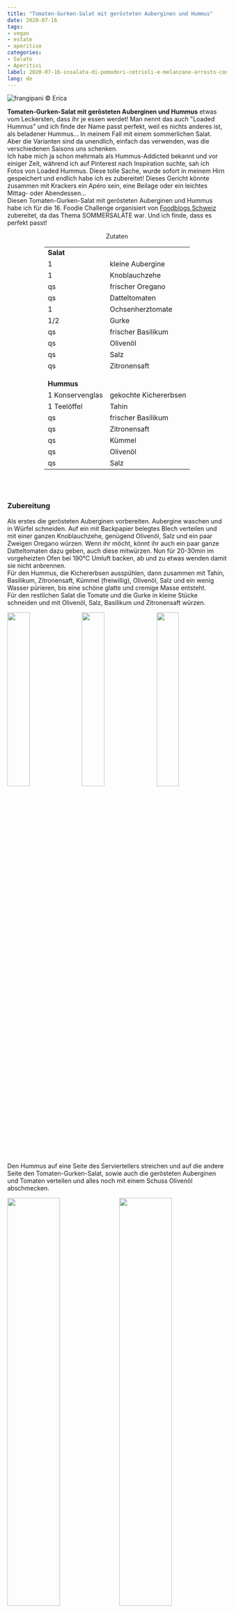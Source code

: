 ```yaml
---
title: "Tomaten-Gurken-Salat mit gerösteten Auberginen und Hummus"
date: 2020-07-16
tags:
- vegan
- estate
- aperitivo
categories:
- Salato
- Aperitivi
label: 2020-07-16-insalata-di-pomodori-cetrioli-e-melanzane-arrosto-con-hummus
lang: de 
---
```

![](../2020-07-16-insalata-di-pomodori-cetrioli-e-melanzane-arrosto-con-hummus/header.jpeg "frangipani © Erica")

**Tomaten-Gurken-Salat mit gerösteten Auberginen und Hummus** etwas vom Leckersten, dass ihr je essen werdet! Man nennt das auch "Loaded Hummus" und ich finde der Name passt perfekt, weil es nichts anderes ist, als beladener Hummus... In meinem Fall mit einem sommerlichen Salat. Aber die Varianten sind da unendlich, einfach das verwenden, was die verschiedenen Saisons uns schenken.
<br />
Ich habe mich ja schon mehrmals als Hummus-Addicted bekannt und vor einiger Zeit, während ich auf Pinterest nach Inspiration suchte, sah ich Fotos von Loaded Hummus. Diese tolle Sache, wurde sofort in meinem Hirn gespeichert und endlich habe ich es zubereitet! Dieses Gericht könnte zusammen mit Krackers ein Apéro sein, eine Beilage oder ein leichtes Mittag- oder Abendessen...
<br />
Diesen Tomaten-Gurken-Salat mit gerösteten Auberginen und Hummus habe ich für die 16. Foodie Challenge organisiert von <a href="https://www.foodblogs-schweiz.ch" target="_blank">Foodblogs Schweiz</a> zubereitet, da das Thema SOMMERSALATE war. Und ich finde, dass es perfekt passt!

<div id="wrapper" style="text-align: center">
  <div id="yourdiv" style="display: inline-block;">
    <div class="ingredients" itemscope itemtype="http://schema.org/Recipe">
      <span itemprop="name" style="display:none;">Tomaten-Gurken-Salat mit gerösteten Auberginen und Hummus</span>
      <span itemprop="recipeCategory" style="display:none;">Herzhaftes</span>
      <img itemprop="image" style="display:none;" class="ignore-gallery-item" src="../2020-07-16-insalata-di-pomodori-cetrioli-e-melanzane-arrosto-con-hummus/header.jpeg"/>
      <span itemprop="author" style="display:none;">Erica Raiano</span>
      <span itemprop="description" style="display:none;">Tomaten-Gurken-Salat mit gerösteten Auberginen und Hummus etwas vom Leckersten, dass ihr je essen werdet! Man nennt das auch "Loaded Hummus" und ich finde der Name passt perfekt.</span>
      <div class="ingredients-title">Zutaten</div>
      <table>
        <tbody>
          <tr>          
            <td colspan="2"><b>Salat</b></td>
          </tr>      
          <tr itemprop="recipeIngredient">       
            <td>1</td>
            <td>kleine Aubergine</td>
          </tr>
          <tr itemprop="recipeIngredient">
            <td>1</td>
            <td>Knoblauchzehe</td>
          </tr>
          <tr itemprop="recipeIngredient">
            <td>qs</td>
            <td>frischer Oregano</td>
          </tr>
          <tr itemprop="recipeIngredient">
            <td>qs</td>
            <td>Datteltomaten</td>
          </tr>
          <tr itemprop="recipeIngredient">
            <td>1</td>
            <td>Ochsenherztomate</td>
          </tr>
          <tr itemprop="recipeIngredient">
            <td>1/2</td>
            <td>Gurke</td>
          </tr>
          <tr itemprop="recipeIngredient">
            <td>qs</td>
            <td>frischer Basilikum</td>
          </tr>
          <tr itemprop="recipeIngredient">
            <td>qs</td>
            <td>Olivenöl</td>
          </tr>
          <tr itemprop="recipeIngredient">
            <td>qs</td>
            <td>Salz</td>
          </tr>
          <tr itemprop="recipeIngredient">
            <td>qs</td>
            <td>Zitronensaft</td>
          </tr>
          <tr style="height: 15px;"></tr>
          <tr>          
            <td colspan="2"><b>Hummus</b></td>
          </tr>
          <tr itemprop="recipeIngredient">
            <td>1 Konservenglas</td>
            <td>gekochte Kichererbsen</td>
          </tr>
          <tr itemprop="recipeIngredient">
            <td>1 Teelöffel</td>
            <td>Tahin</td>
          </tr>
          <tr itemprop="recipeIngredient">
            <td>qs</td>
            <td>frischer Basilikum</td>
          </tr>
          <tr itemprop="recipeIngredient">
            <td>qs</td>
            <td>Zitronensaft</td>
          </tr>
          <tr itemprop="recipeIngredient">
            <td>qs</td>
            <td>Kümmel</td>
          </tr>
          <tr itemprop="recipeIngredient">
            <td>qs</td>
            <td>Olivenöl</td>
          </tr>
          <tr itemprop="recipeIngredient">
            <td>qs</td>
            <td>Salz</td>
          </tr>
        </tbody>
      </table>
      <br></br>
    </div>
  </div>
</div>


<h3>
  <font color="grey">
    <i class="fa-solid fa-gears"></i>
  </font> Zubereitung
</h3>

Als erstes die gerösteten Auberginen vorbereiten. Aubergine waschen und in Würfel schneiden. Auf ein mit Backpapier belegtes Blech verteilen und mit einer ganzen Knoblauchzehe, genügend Olivenöl, Salz und ein paar Zweigen Oregano würzen. Wenn ihr möcht, könnt ihr auch ein paar ganze Datteltomaten dazu geben, auch diese mitwürzen. Nun für 20-30min im vorgeheizten Ofen bei 190°C Umluft backen, ab und zu etwas wenden damit sie nicht anbrennen.
<br />
Für den Hummus, die Kichererbsen ausspühlen, dann zusammen mit Tahin, Basilikum, Zitronensaft, Kümmel (freiwillig), Olivenöl, Salz und ein wenig Wasser pürieren, bis eine schöne glatte und cremige Masse entsteht.
<br />
Für den restlichen Salat die Tomate und die Gurke in kleine Stücke schneiden und mit Olivenöl, Salz, Basilikum und Zitronensaft würzen.
<p>
  <div style="width: 100%; margin-bottom: 0">
    <img style="float: left; width: 32%; margin-right: 1%;" src="../2020-07-16-insalata-di-pomodori-cetrioli-e-melanzane-arrosto-con-hummus/melanzane.jpeg" alt="" title="frangipani © Erica" />
    <img style="float: left; width: 32%; margin-right: 1%; margin-left: 1%;" src="../2020-07-16-insalata-di-pomodori-cetrioli-e-melanzane-arrosto-con-hummus/humus.jpeg" alt="" title="frangipani © Erica" />
    <img style="float: left; width: 32%; margin-left: 1%;" src="../2020-07-16-insalata-di-pomodori-cetrioli-e-melanzane-arrosto-con-hummus/insalata.jpeg" alt="" title="frangipani © Erica" />
    <div style="clear: both"></div>
  </div>
</p>
Den Hummus auf eine Seite des Serviertellers streichen und auf die andere Seite den Tomaten-Gurken-Salat, sowie auch die gerösteten Auberginen und Tomaten verteilen und alles noch mit einem Schuss Olivenöl abschmecken.
<p>
  <div style="width: 100%; margin-bottom: 0">
    <img style="float: left; width: 49%; margin-right: 1%" src="../2020-07-16-insalata-di-pomodori-cetrioli-e-melanzane-arrosto-con-hummus/risultato1.jpeg" alt="" title="frangipani © Erica" />
    <img style="float: left; width: 49%; margin-left: 1%" src="../2020-07-16-insalata-di-pomodori-cetrioli-e-melanzane-arrosto-con-hummus/risultato2.jpeg" alt="" title="frangipani © Erica" />
    <div style="clear: both"></div>
  </div>
</p>

<p>
  <div style="width: 100%; margin-bottom: 0">
    <img style="float: left; width: 49%; margin-right: 1%" src="../2020-07-16-insalata-di-pomodori-cetrioli-e-melanzane-arrosto-con-hummus/risultato3.jpeg" alt="" title="frangipani © Erica" />
    <img style="float: left; width: 49%; margin-left: 1%" src="../2020-07-16-insalata-di-pomodori-cetrioli-e-melanzane-arrosto-con-hummus/risultato4.jpeg" alt="" title="frangipani © Erica" />
    <div style="clear: both"></div>
  </div>
</p>

<p>
  <div style="width: 100%; margin-bottom: 0">
    <img style="float: left; width: 49%; margin-right: 1%" src="../2020-07-16-insalata-di-pomodori-cetrioli-e-melanzane-arrosto-con-hummus/risultato5.jpeg" alt="" title="frangipani © Erica" />
    <img style="float: left; width: 49%; margin-left: 1%" src="../2020-07-16-insalata-di-pomodori-cetrioli-e-melanzane-arrosto-con-hummus/risultato6.jpeg" alt="" title="frangipani © Erica" />
    <div style="clear: both"></div>
  </div>
</p>

<h4>Buon appetito
  <font color="red">
    <i class="fa-regular fa-face-smile"></i>
  </font>
</h4>